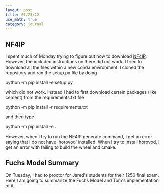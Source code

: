 ```yaml
---
layout: post
title: 07/25/22
use_math: true
category: journal
---
```


## NF4IP

I spent much of Monday trying to figure out how to download [NF4IP](https://github.com/Photon-AI-Research/NF4IP). However, the included instructions on there did not work. I tried to download all the files within a new conda environment. I cloned the repository and ran the setup.py file by doing

python -m pip install -e setup.py

which did not work. Instead I had to first download certain packages (like cement) from the requirements.txt file

python -m pip install -r requirements.txt

and then type

python -m pip install -e .

However, when I try to run the NF4IP generate command, I get an error saying that I do not have 'horovod' installed. When I try to install horovod, I get an error with failing to build the wheel and cmake.

## Fuchs Model Summary

On Tuesday, I had to proctor for Jared's students for their 1250 final exam. Here I am going to summarize the Fuchs Model and Tom's implementation of it. 


